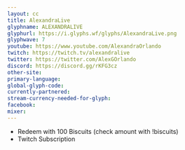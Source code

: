 ```yaml
---
layout: cc
title: AlexandraLive
glyphname: ALEXANDRALIVE
glyphurl: https://i.glyphs.wf/glyphs/AlexandraLive.png
glyphwave: 7
youtube: https://www.youtube.com/AlexandraOrlando
twitch: https://twitch.tv/alexandralive
twitter: https://twitter.com/AlexGOrlando
discord: https://discord.gg/rKFG3cz
other-site: 
primary-language: 
global-glyph-code: 
currently-partnered: 
stream-currency-needed-for-glyph: 
facebook: 
mixer: 
---
```

* Redeem with 100 Biscuits (check amount with !biscuits)
* Twitch Subscription
